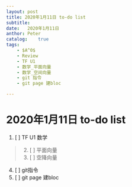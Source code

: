 ```yaml
---
layout:	post
title: 2020年1月11日 to-do list
subtitle:	
date:	2020年1月11日
anthor:	Peter
catalog:	true
tags:
	- $A^0$
	- Review
	- TF U1
	- 数学_平面向量
	- 数学_空间向量
	- git 指令
	- git page 建bloc

---
```

# 2020年1月11日 to-do list
1. [ ] TF U1
数学
> 2. [ ] 平面向量
> 3. [ ] 空降向量

4. [ ] git指令
5. [ ] git page 建bloc